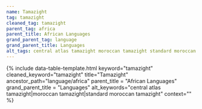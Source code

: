 ```yaml
---
name: Tamazight
tag: tamazight
cleaned_tag: tamazight
parent_tag: africa
parent_title: African Languages
grand_parent_tag: language
grand_parent_title: Languages
alt_tags: central atlas tamazight moroccan tamazight standard moroccan tamazight
---
```


{% include data-table-template.html 
  keyword="tamazight" 
  cleaned_keyword="tamazight" 
  title="Tamazight"
  ancestor_path="language/africa" 
  parent_title = "African Languages"
  grand_parent_title = "Languages"
  alt_keywords="central atlas tamazight|moroccan tamazight|standard moroccan tamazight"
  context=""
%}

